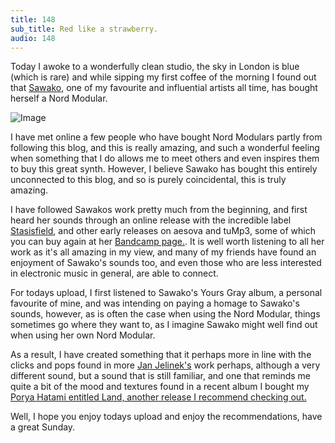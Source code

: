 ```yaml
---
title: 148
sub_title: Red like a strawberry.
audio: 148
---
```


Today I awoke to a wonderfully clean studio, the sky in London is blue (which is rare) and while sipping my first coffee of the morning I found out that <a href="http://www.troncolon.com/" title="Sawako" target="_blank">Sawako</a>, one of my favourite and influential artists all time, has bought herself a Nord Modular.

![Image](/assets/img/Snd-148.jpg)

I have met online a few people who have bought Nord Modulars partly from following this blog, and this is really amazing, and such a wonderful feeling when something that I do allows me to meet others and even inspires them to buy this great synth. However, I believe Sawako has bought this entirely unconnected to this blog, and so is purely coincidental, this is truly amazing.

I have followed Sawakos work pretty much from the beginning, and first heard her sounds through an online release with the incredible label <a href="http://www.stasisfield.com/artists/sawako.html" title="Stasisfield" target="_blank">Stasisfield</a>, and other early releases on aesova and tuMp3, some of which you can buy again at her <a href="http://sawako.bandcamp.com/" title="Bandcamp page." target="_blank">Bandcamp page.</a>. It is well worth listening to all her work as it's all amazing in my view, and many of my friends have found an enjoyment of Sawako's sounds too, and even those who are less interested in electronic music in general, are able to connect.

For todays upload, I first listened to Sawako's Yours Gray album, a personal favourite of mine, and was intending on paying a homage to Sawako's sounds, however, as is often the case when using the Nord Modular, things sometimes go where they want to, as I imagine Sawako might well find out when using her own Nord Modular. 

As a result, I have created something that it perhaps more in line with the clicks and pops found in more <a href="http://www.discogs.com/artist/Jan+Jelinek" title="Jan Jelinek's">Jan Jelinek's</a> work perhaps, although a very different sound, but a sound that is still familiar, and one that reminds me quite a bit of the mood and textures found in a recent album I bought my <a href="http://poryahatami.bandcamp.com/album/land" title="Porya Hatami entitled Land, another release I recommend checking out." target="_blank">Porya Hatami entitled Land, another release I recommend checking out.</a>

Well, I hope you enjoy todays upload and enjoy the recommendations, have a great Sunday.